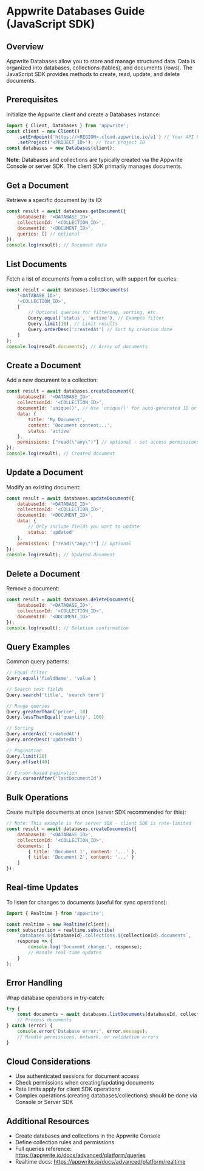 # Appwrite Databases Guide (JavaScript SDK)

## Overview

Appwrite Databases allow you to store and manage structured data. Data is organized into databases, collections (tables), and documents (rows). The JavaScript SDK provides methods to create, read, update, and delete documents.

## Prerequisites

Initialize the Appwrite client and create a Databases instance:

```javascript
import { Client, Databases } from 'appwrite';
const client = new Client()
    .setEndpoint('https://<REGION>.cloud.appwrite.io/v1') // Your API Endpoint
    .setProject('<PROJECT_ID>'); // Your project ID
const databases = new Databases(client);
```

**Note**: Databases and collections are typically created via the Appwrite Console or server SDK. The client SDK primarily manages documents.

## Get a Document

Retrieve a specific document by its ID:

```javascript
const result = await databases.getDocument({
    databaseId: '<DATABASE_ID>',
    collectionId: '<COLLECTION_ID>',
    documentId: '<DOCUMENT_ID>',
    queries: [] // optional
});
console.log(result); // Document data
```

## List Documents

Fetch a list of documents from a collection, with support for queries:

```javascript
const result = await databases.listDocuments(
    '<DATABASE_ID>',
    '<COLLECTION_ID>',
    [
        // Optional queries for filtering, sorting, etc.
        Query.equal('status', 'active'), // Example filter
        Query.limit(10), // Limit results
        Query.orderDesc('createdAt') // Sort by creation date
    ]
);
console.log(result.documents); // Array of documents
```

## Create a Document

Add a new document to a collection:

```javascript
const result = await databases.createDocument({
    databaseId: '<DATABASE_ID>',
    collectionId: '<COLLECTION_ID>',
    documentId: 'unique()', // Use 'unique()' for auto-generated ID or specify your own
    data: {
        title: 'My Document',
        content: 'Document content...',
        status: 'active'
    },
    permissions: ["read(\"any\")"] // optional - set access permissions
});
console.log(result); // Created document
```

## Update a Document

Modify an existing document:

```javascript
const result = await databases.updateDocument({
    databaseId: '<DATABASE_ID>',
    collectionId: '<COLLECTION_ID>',
    documentId: '<DOCUMENT_ID>',
    data: {
        // Only include fields you want to update
        status: 'updated'
    },
    permissions: ["read(\"any\")"] // optional
});
console.log(result); // Updated document
```

## Delete a Document

Remove a document:

```javascript
const result = await databases.deleteDocument({
    databaseId: '<DATABASE_ID>',
    collectionId: '<COLLECTION_ID>',
    documentId: '<DOCUMENT_ID>'
});
console.log(result); // Deletion confirmation
```

## Query Examples

Common query patterns:

```javascript
// Equal filter
Query.equal('fieldName', 'value')

// Search text fields
Query.search('title', 'search term')

// Range queries
Query.greaterThan('price', 10)
Query.lessThanEqual('quantity', 100)

// Sorting
Query.orderAsc('createdAt')
Query.orderDesc('updatedAt')

// Pagination
Query.limit(20)
Query.offset(40)

// Cursor-based pagination
Query.cursorAfter('lastDocumentId')
```

## Bulk Operations

Create multiple documents at once (server SDK recommended for this):

```javascript
// Note: This example is for server SDK - client SDK is rate-limited
const result = await databases.createDocuments({
    databaseId: '<DATABASE_ID>',
    collectionId: '<COLLECTION_ID>',
    documents: [
        { title: 'Document 1', content: '...' },
        { title: 'Document 2', content: '...' }
    ]
});
```

## Real-time Updates

To listen for changes to documents (useful for sync operations):

```javascript
import { Realtime } from 'appwrite';

const realtime = new Realtime(client);
const subscription = realtime.subscribe(
    `databases.${databaseId}.collections.${collectionId}.documents`,
    response => {
        console.log('Document change:', response);
        // Handle real-time updates
    }
);
```

## Error Handling

Wrap database operations in try-catch:

```javascript
try {
    const documents = await databases.listDocuments(databaseId, collectionId);
    // Process documents
} catch (error) {
    console.error('Database error:', error.message);
    // Handle permissions, network, or validation errors
}
```

## Cloud Considerations

- Use authenticated sessions for document access
- Check permissions when creating/updating documents
- Rate limits apply for client SDK operations
- Complex operations (creating databases/collections) should be done via Console or Server SDK

## Additional Resources

- Create databases and collections in the Appwrite Console
- Define collection rules and permissions
- Full queries reference: https://appwrite.io/docs/advanced/platform/queries
- Realtime docs: https://appwrite.io/docs/advanced/platform/realtime
